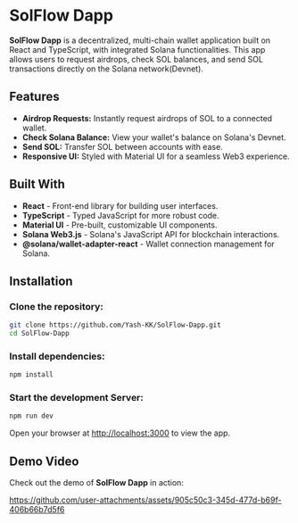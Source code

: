 # SolFlow Dapp

**SolFlow Dapp** is a decentralized, multi-chain wallet application built on React and TypeScript, with integrated Solana functionalities. This app allows users to request airdrops, check SOL balances, and send SOL transactions directly on the Solana network(Devnet).

## Features

- **Airdrop Requests:** Instantly request airdrops of SOL to a connected wallet.
- **Check Solana Balance:** View your wallet's balance on Solana's Devnet.
- **Send SOL:** Transfer SOL between accounts with ease.
- **Responsive UI:** Styled with Material UI for a seamless Web3 experience.

## Built With

- **React** - Front-end library for building user interfaces.
- **TypeScript** - Typed JavaScript for more robust code.
- **Material UI** - Pre-built, customizable UI components.
- **Solana Web3.js** - Solana's JavaScript API for blockchain interactions.
- **@solana/wallet-adapter-react** - Wallet connection management for Solana.

## Installation

### Clone the repository:

```bash
git clone https://github.com/Yash-KK/SolFlow-Dapp.git
cd SolFlow-Dapp
```

### Install dependencies:

```bash
npm install
```


### Start the development Server:

```bash
npm run dev
```

Open your browser at [http://localhost:3000](http://localhost:3000) to view the app.

## Demo Video

Check out the demo of **SolFlow Dapp** in action:


https://github.com/user-attachments/assets/905c50c3-345d-477d-b69f-406b66b7d5f6





